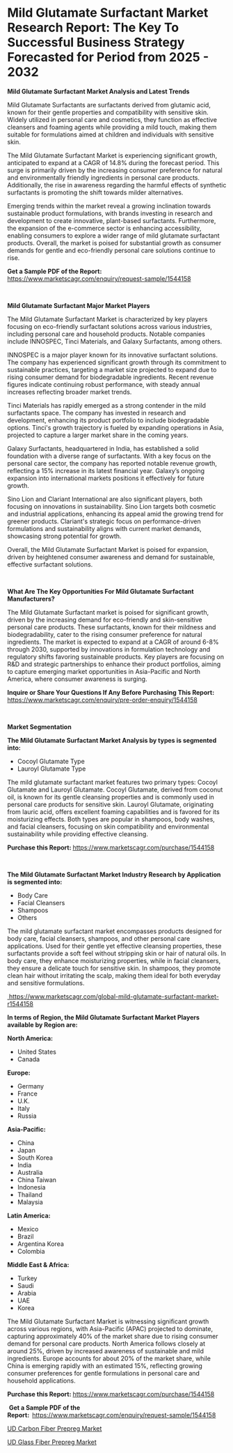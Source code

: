 <p><h1>Mild Glutamate Surfactant Market Research Report: The Key To Successful Business Strategy Forecasted for Period from 2025 - 2032</h1></p><p><strong>Mild Glutamate Surfactant Market Analysis and Latest Trends</strong></p>
<p><p>Mild Glutamate Surfactants are surfactants derived from glutamic acid, known for their gentle properties and compatibility with sensitive skin. Widely utilized in personal care and cosmetics, they function as effective cleansers and foaming agents while providing a mild touch, making them suitable for formulations aimed at children and individuals with sensitive skin.</p><p>The Mild Glutamate Surfactant Market is experiencing significant growth, anticipated to expand at a CAGR of 14.8% during the forecast period. This surge is primarily driven by the increasing consumer preference for natural and environmentally friendly ingredients in personal care products. Additionally, the rise in awareness regarding the harmful effects of synthetic surfactants is promoting the shift towards milder alternatives.</p><p>Emerging trends within the market reveal a growing inclination towards sustainable product formulations, with brands investing in research and development to create innovative, plant-based surfactants. Furthermore, the expansion of the e-commerce sector is enhancing accessibility, enabling consumers to explore a wider range of mild glutamate surfactant products. Overall, the market is poised for substantial growth as consumer demands for gentle and eco-friendly personal care solutions continue to rise.</p></p>
<p><strong>Get a Sample PDF of the Report:&nbsp;</strong> <a href="https://www.marketscagr.com/enquiry/request-sample/1544158?utm_campaign=2114&utm_medium=2&utm_source=Github&utm_content=ia&utm_term=02042025&utm_id=mild-glutamate-surfactant">https://www.marketscagr.com/enquiry/request-sample/1544158</a></p>
<p>&nbsp;</p>
<p><strong>Mild Glutamate Surfactant Major Market Players</strong></p>
<p><p>The Mild Glutamate Surfactant Market is characterized by key players focusing on eco-friendly surfactant solutions across various industries, including personal care and household products. Notable companies include INNOSPEC, Tinci Materials, and Galaxy Surfactants, among others.</p><p>INNOSPEC is a major player known for its innovative surfactant solutions. The company has experienced significant growth through its commitment to sustainable practices, targeting a market size projected to expand due to rising consumer demand for biodegradable ingredients. Recent revenue figures indicate continuing robust performance, with steady annual increases reflecting broader market trends.</p><p>Tinci Materials has rapidly emerged as a strong contender in the mild surfactants space. The company has invested in research and development, enhancing its product portfolio to include biodegradable options. Tinci's growth trajectory is fueled by expanding operations in Asia, projected to capture a larger market share in the coming years.</p><p>Galaxy Surfactants, headquartered in India, has established a solid foundation with a diverse range of surfactants. With a key focus on the personal care sector, the company has reported notable revenue growth, reflecting a 15% increase in its latest financial year. Galaxy’s ongoing expansion into international markets positions it effectively for future growth.</p><p>Sino Lion and Clariant International are also significant players, both focusing on innovations in sustainability. Sino Lion targets both cosmetic and industrial applications, enhancing its appeal amid the growing trend for greener products. Clariant's strategic focus on performance-driven formulations and sustainability aligns with current market demands, showcasing strong potential for growth.</p><p>Overall, the Mild Glutamate Surfactant Market is poised for expansion, driven by heightened consumer awareness and demand for sustainable, effective surfactant solutions.</p></p>
<p>&nbsp;</p>
<p><strong>What Are The Key Opportunities For Mild Glutamate Surfactant Manufacturers?</strong></p>
<p><p>The Mild Glutamate Surfactant market is poised for significant growth, driven by the increasing demand for eco-friendly and skin-sensitive personal care products. These surfactants, known for their mildness and biodegradability, cater to the rising consumer preference for natural ingredients. The market is expected to expand at a CAGR of around 6-8% through 2030, supported by innovations in formulation technology and regulatory shifts favoring sustainable products. Key players are focusing on R&D and strategic partnerships to enhance their product portfolios, aiming to capture emerging market opportunities in Asia-Pacific and North America, where consumer awareness is surging.</p></p>
<p><strong>Inquire or Share Your Questions If Any Before Purchasing This Report:</strong> <a href="https://www.marketscagr.com/enquiry/pre-order-enquiry/1544158?utm_campaign=2114&utm_medium=2&utm_source=Github&utm_content=ia&utm_term=02042025&utm_id=mild-glutamate-surfactant">https://www.marketscagr.com/enquiry/pre-order-enquiry/1544158</a></p>
<p>&nbsp;</p>
<p><strong>Market Segmentation</strong></p>
<p><strong>The Mild Glutamate Surfactant Market Analysis by types is segmented into:</strong></p>
<p><ul><li>Cocoyl Glutamate Type</li><li>Lauroyl Glutamate Type</li></ul></p>
<p><p>The mild glutamate surfactant market features two primary types: Cocoyl Glutamate and Lauroyl Glutamate. Cocoyl Glutamate, derived from coconut oil, is known for its gentle cleansing properties and is commonly used in personal care products for sensitive skin. Lauroyl Glutamate, originating from lauric acid, offers excellent foaming capabilities and is favored for its moisturizing effects. Both types are popular in shampoos, body washes, and facial cleansers, focusing on skin compatibility and environmental sustainability while providing effective cleansing.</p></p>
<p><strong>Purchase this Report:&nbsp;</strong><a href="https://www.marketscagr.com/purchase/1544158?utm_campaign=2114&utm_medium=2&utm_source=Github&utm_content=ia&utm_term=02042025&utm_id=mild-glutamate-surfactant">https://www.marketscagr.com/purchase/1544158</a></p>
<p>&nbsp;</p>
<p><strong>The Mild Glutamate Surfactant Market Industry Research by Application is segmented into:</strong></p>
<p><ul><li>Body Care</li><li>Facial Cleansers</li><li>Shampoos</li><li>Others</li></ul></p>
<p><p>The mild glutamate surfactant market encompasses products designed for body care, facial cleansers, shampoos, and other personal care applications. Used for their gentle yet effective cleansing properties, these surfactants provide a soft feel without stripping skin or hair of natural oils. In body care, they enhance moisturizing properties, while in facial cleansers, they ensure a delicate touch for sensitive skin. In shampoos, they promote clean hair without irritating the scalp, making them ideal for both everyday and sensitive formulations.</p></p>
<p><a href="https://www.marketscagr.com/global-mild-glutamate-surfactant-market-r1544158?utm_campaign=2114&utm_medium=2&utm_source=Github&utm_content=ia&utm_term=02042025&utm_id=mild-glutamate-surfactant">&nbsp;https://www.marketscagr.com/global-mild-glutamate-surfactant-market-r1544158</a></p>
<p><strong>In terms of Region, the Mild Glutamate Surfactant Market Players available by Region are:</strong></p>
<p>
    <p> <strong> North America: </strong>
        <ul>
            <li>United States</li>
            <li>Canada</li>
        </ul>
        </p> 
    <p> <strong> Europe: </strong>
        <ul>
            <li>Germany</li>
            <li>France</li>
            <li>U.K.</li>
            <li>Italy</li>
            <li>Russia</li>
        </ul>
        </p> 
    <p> <strong> Asia-Pacific: </strong>
        <ul>
            <li>China</li>
            <li>Japan</li>
            <li>South Korea</li>
            <li>India</li>
            <li>Australia</li>
            <li>China Taiwan</li>
            <li>Indonesia</li>
            <li>Thailand</li>
            <li>Malaysia</li>
        </ul>
        </p> 
    <p> <strong> Latin America: </strong>
        <ul>
            <li>Mexico</li>
            <li>Brazil</li>
            <li>Argentina Korea</li>
            <li>Colombia</li>
        </ul>
        </p> 
    <p> <strong> Middle East & Africa: </strong>
        <ul>
            <li>Turkey</li>
            <li>Saudi</li>
            <li>Arabia</li>
            <li>UAE</li>
            <li>Korea</li>
        </ul>
    </p>
    </p>
<p><p>The Mild Glutamate Surfactant Market is witnessing significant growth across various regions, with Asia-Pacific (APAC) projected to dominate, capturing approximately 40% of the market share due to rising consumer demand for personal care products. North America follows closely at around 25%, driven by increased awareness of sustainable and mild ingredients. Europe accounts for about 20% of the market share, while China is emerging rapidly with an estimated 15%, reflecting growing consumer preferences for gentle formulations in personal care and household applications.</p></p>
<p><strong>Purchase this Report: </strong><a href="https://www.marketscagr.com/purchase/1544158?utm_campaign=2114&utm_medium=2&utm_source=Github&utm_content=ia&utm_term=02042025&utm_id=mild-glutamate-surfactant">https://www.marketscagr.com/purchase/1544158</a></p>
<p>&nbsp;<strong>Get a Sample PDF of the Report:&nbsp;&nbsp;</strong><a href="https://www.marketscagr.com/enquiry/request-sample/1544158?utm_campaign=2114&utm_medium=2&utm_source=Github&utm_content=ia&utm_term=02042025&utm_id=mild-glutamate-surfactant">https://www.marketscagr.com/enquiry/request-sample/1544158</a></p>
<p><strong></strong></p>
<p><p><a href="https://github.com/krookplier6h/Market-Research-Report-List-1/blob/main/ud-carbon-fiber-prepreg-market.md?utm_campaign=2114&utm_medium=2&utm_source=Github&utm_content=ia&utm_term=02042025&utm_id=mild-glutamate-surfactant">UD Carbon Fiber Prepreg Market</a></p><p><a href="https://github.com/pizolina/Market-Research-Report-List-7/blob/main/ud-glass-fiber-prepreg-market.md?utm_campaign=2114&utm_medium=2&utm_source=Github&utm_content=ia&utm_term=02042025&utm_id=mild-glutamate-surfactant">UD Glass Fiber Prepreg Market</a></p></p>